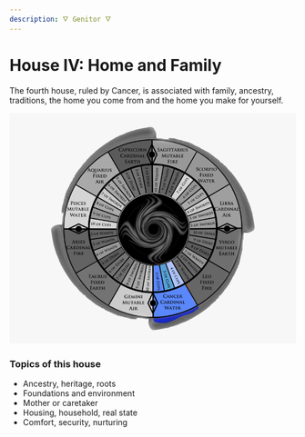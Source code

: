 ```yaml
---
description: 🜄 Genitor 🜄
---
```


# House IV: Home and Family

The fourth house, ruled by Cancer, is associated with family, ancestry, traditions, the home you come from and the home you make for yourself.

![](../../../../.gitbook/assets/cancer.png)

### Topics of this house

* Ancestry, heritage, roots
* Foundations and environment
* Mother or caretaker
* Housing, household, real state
* Comfort, security, nurturing



